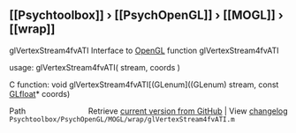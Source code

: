 ## [[Psychtoolbox]] &#8250; [[PsychOpenGL]] &#8250; [[MOGL]] &#8250; [[wrap]]

glVertexStream4fvATI  Interface to [OpenGL](OpenGL) function glVertexStream4fvATI  
  
usage:  glVertexStream4fvATI( stream, coords )  
  
C function:  void glVertexStream4fvATI[(GLenum]((GLenum) stream, const [GLfloat](GLfloat)\* coords)  




<div class="code_header" style="text-align:right;">
  <span style="float:left;">Path&nbsp;&nbsp;</span> <span class="counter">Retrieve <a href=
  "https://raw.github.com/Psychtoolbox-3/Psychtoolbox-3/beta/Psychtoolbox/PsychOpenGL/MOGL/wrap/glVertexStream4fvATI.m">current version from GitHub</a> | View <a href=
  "https://github.com/Psychtoolbox-3/Psychtoolbox-3/commits/beta/Psychtoolbox/PsychOpenGL/MOGL/wrap/glVertexStream4fvATI.m">changelog</a></span>
</div>
<div class="code">
  <code>Psychtoolbox/PsychOpenGL/MOGL/wrap/glVertexStream4fvATI.m</code>
</div>

